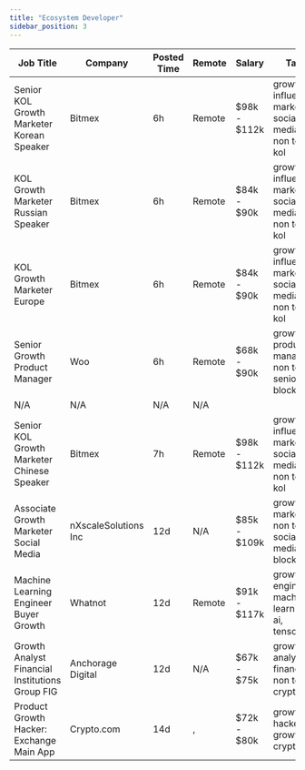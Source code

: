 ```yaml
---
title: "Ecosystem Developer"
sidebar_position: 3
---
```


| Job Title | Company | Posted Time | Remote | Salary | Tags | Apply Link |
|-----------|---------|-------------|--------|--------|------|------------|
| Senior KOL Growth Marketer Korean Speaker | Bitmex | 6h | Remote | $98k - $112k | growth, influencer marketing, social media, non tech, kol | [Apply](https://web3.career/senior-kol-growth-marketer-korean-speaker-bitmex/104045) |
| KOL Growth Marketer Russian Speaker | Bitmex | 6h | Remote | $84k - $90k | growth, influencer marketing, social media, non tech, kol | [Apply](https://web3.career/kol-growth-marketer-russian-speaker-bitmex/104044) |
| KOL Growth Marketer Europe | Bitmex | 6h | Remote | $84k - $90k | growth, influencer marketing, social media, non tech, kol | [Apply](https://web3.career/kol-growth-marketer-europe-bitmex/104043) |
| Senior Growth Product Manager | Woo | 6h | Remote | $68k - $90k | growth, product manager, non tech, senior, blockchain | [Apply](https://web3.career/senior-growth-product-manager-woo/95664) |
| N/A | N/A | N/A | N/A |  |  | [Apply](https://web3.career/metana) |
| Senior KOL Growth Marketer Chinese Speaker | Bitmex | 7h | Remote | $98k - $112k | growth, influencer marketing, social media, non tech, kol | [Apply](https://web3.career/senior-kol-growth-marketer-chinese-speaker-bitmex/104034) |
| Associate Growth Marketer Social Media | nXscaleSolutions Inc | 12d | N/A | $85k - $109k | growth, marketing, non tech, social media, blockchain | [Apply](https://web3.career/associate-growth-marketer-social-media-nxscale/103520) |
| Machine Learning Engineer Buyer Growth | Whatnot | 12d | Remote | $91k - $117k | growth, engineer, machine learning, ai, tensorflow | [Apply](https://web3.career/machine-learning-engineer-buyer-growth-whatnot/103488) |
| Growth Analyst Financial Institutions Group FIG | Anchorage Digital | 12d | N/A | $67k - $75k | growth, analyst, finance, non tech, crypto | [Apply](https://web3.career/growth-analyst-financial-institutions-group-fig-anchorage/103436) |
| Product Growth Hacker: Exchange Main App | Crypto.com | 14d | , | $72k - $80k | growth hacker, growth, crypto | [Apply](https://web3.career/product-growth-hacker-exchange-main-app-crypto-com/103385) |
